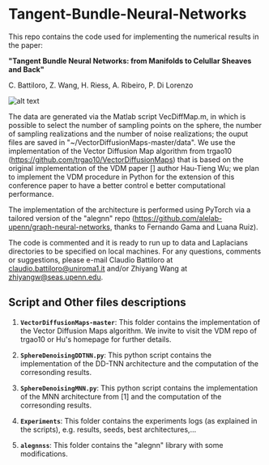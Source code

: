 # Tangent-Bundle-Neural-Networks
This repo contains the code used for implementing the numerical results in the paper: 

**"Tangent Bundle Neural Networks: from Manifolds to Celullar Sheaves and Back"**

C. Battiloro, Z. Wang, H. Riess, A. Ribeiro, P. Di Lorenzo

![alt text](https://www.google.com/url?sa=i&url=https%3A%2F%2Fmedium.com%2Fintuition%2Fwhat-the-heck-is-a-manifold-60b8750e9690&psig=AOvVaw07ply7qzTvlGbUeJRHouvA&ust=1666299087836000&source=images&cd=vfe&ved=0CA0QjRxqFwoTCIjhvf6V7foCFQAAAAAdAAAAABAD)

The data are generated via the Matlab script VecDiffMap.m, in which is possible to select the number of sampling points on the sphere, the number of sampling realizations and the number of noise realizations; the ouput files are saved in "~/VectorDiffusionMaps-master/data". We use the implementation of the Vector Diffusion Map algorithm from trgao10 (https://github.com/trgao10/VectorDiffusionMaps) that is based on the original implementation of the VDM paper [] author Hau-Tieng Wu; we plan to implement the VDM procedure in Python for the extension of this conference paper to have a better control e better computational performance.

The implementation of the architecture is performed using PyTorch via a tailored version of the "alegnn" repo (https://github.com/alelab-upenn/graph-neural-networks, thanks to Fernando Gama and Luana Ruiz). 

The code is commented and it is ready to run up to data and Laplacians directories to be specified on local machines. For any questions, comments or suggestions, please e-mail Claudio Battiloro at claudio.battiloro@uniroma1.it and/or  Zhiyang Wang at zhiyangw@seas.upenn.edu. 


## Script and Other files descriptions

1. __`VectorDiffusionMaps-master`__: This folder contains the implementation of the Vector Diffusion Maps algorithm. We invite to visit the VDM repo of trgao10 or Hu's homepage for further details.

2. __`SphereDenoisingDDTNN.py`__: 
	This python script contains the implementation of the DD-TNN architecture and the computation of the corresonding results.
  
3. __`SphereDenoisingMNN.py`__: 
	This python script contains the implementation of the MNN architecture from [1] and the computation of the corresonding results.
  
4. __`Experiments`__: 
	This folder contains the experiments logs (as explained in the scripts), e.g. results, seeds, best architectures,...
  
5. __`alegnnss`__: 
  This folder contains the "alegnn" library with some modifications.
